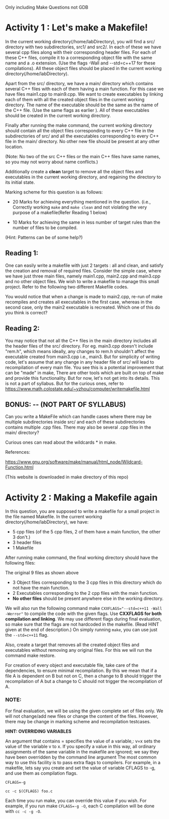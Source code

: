 Only including Make Questions not GDB

# Activity 1 : Let's make a Makefile!

In the current working directory(/home/labDirectory), you will find a src/ directory with two subdirectories, src1/ and src2/. In each of these we have several cpp files along with their corresponding header files. For each of these C++ files, compile it to a corresponding object file with the same name and a .o extension. (Use the flags -Wall and --std=c++17 for these compilations). All these object files should be placed in the current working directory(/home/labDirectory).

Apart from the src/ directory, we have a main/ directory which contains several C++ files with each of them having a main function. For this case we have files main1.cpp to main9.cpp. We want to create executables by linking each of them with all the created object files in the current working directory. The name of the executable should be the same as the name of the C++ file. (Use the same flags as earlier ). All of these executables should be created in the current working directory.

Finally after running the make command, the current working directory should contain all the object files corresponding to every C++ file in the subdirectories of src/ and all the executables corresponding to every C++ file in the main/ directory. No other new file should be present at any other location.

(Note: No two of the src C++ files or the main C++ files have same names, so you may not worry about name conflicts.)

Additionally create a **clean** target to remove all the object files and executables in the current working directory, and regaining the directory to its initial state.



Marking scheme for this question is as follows:

- 20 Marks for achieving everything mentioned in the question. (i.e., Correctly working `make` and `make clean` and not violating the very purpose of a makefile(Refer Reading 1 below)

- 10 Marks for achieving the same in less number of target rules than the number of files to be compiled.

(Hint: Patterns can be of some help?)



## Reading 1:

One can easily write a makefile with just 2 targets : all and clean, and satisfy the creation and removal of required files. Consider the simple case, where we have just three main files, namely main1.cpp, main2.cpp and main3.cpp and no other object files. We wish to write a makefile to manage this small project. Refer to the following two different Makefile codes.


You would notice that when a change is made to main2.cpp, re-run of make recompiles and creates all executables in the first case, whereas in the second case, only the main2 executable is recreated. Which one of this do you think is correct?


## Reading 2:

You may notice that not all the C++ files in the main directory includes all the header files of the src/ directory. For eg. main3.cpp doesn't include "rem.h", which means ideally, any changes to rem.h shouldn't affect the executable created from main3.cpp i.e., main3. But for simplicity of writing code, let's assume that any change in any header file of src/ will lead to recompilation of every main file. You see this is a potential improvement that can be "made" in make, There are other tools which are built on top of make and provide this functionality. But for now, let's not get into its details. This is not a part of syllabus. But for the curious ones, refer to https://www.math.colostate.edu/~yzhou/computer/writemakefile.html


## BONUS: -- (NOT PART OF SYLLABUS)

Can you write a MakeFile which can handle cases where there may be multiple subdirectories inside src/ and each of these subdirectories contains multiple .cpp files. There may also be several .cpp files in the main/ directory?

Curious ones can read about the wildcards * in make.

References:

https://www.gnu.org/software/make/manual/html_node/Wildcard-Function.html

(This website is downloaded in make directory of this repo)

# Activity 2 : Making a Makefile again

In this question, you are supposed to write a makefile for a small project in the file named Makefile. In the current working directory(/home/labDirectory), we have:

- 5 cpp files (of the 5 cpp files, 2 of them have a main function, the other 3 don't.)
- 3 header files
- 1 Makefile


After running make command, the final working directory should have the following files:

The original 9 files as shown above
- 3 Object files corresponding to the 3 cpp files in this directory which do not have the main function.
- 2 Executables corresponding to the 2 cpp files with the main function.
- **No other files** should be present anywhere else in the working directory.


We will also run the following command make `CXXFLAGS="--std=c++11 -Wall -Werror"` to compile the code with the given flags. Use **CXXFLAGS for both compilation and linking**. We may use different flags during final evaluation, so make sure that the flags are not hardcoded in the makefile. (Read HINT given at the end of description.) On simply running `make`, you can use just the `--std=c++11` flag.



Also, create a target that removes all the created object files and executables without removing any original files. For this we will run the command make restore.



For creation of every object and executable file, take care of the dependencies, to ensure minimal recompilation. By this we mean that if a file A is dependent on B but not on C, then a change to B should trigger the recompilation of A but a change to C should not trigger the recompilation of A.



### NOTE:

For final evaluation, we will be using the given complete set of files only. We will not change/add new files or change the content of the files.
However, there may be change in marking scheme and recompilation testcases.


**HINT: OVERRIDING VARIABLES**

An argument that contains = specifies the value of a variable,: v=x sets the value of the variable v to x. If you specify a value in this way, all ordinary assignments of the same variable in the makefile are ignored; we say they have been overridden by the command line argument The most common way to use this facility is to pass extra flags to compilers. For example, in a makefile, lets say you create and set the value of variable CFLAGS to -g, and use them as compilation flags.

`CFLAGS=-g`

`cc -c $(CFLAGS) foo.c`

Each time you run make, you can override this value if you wish. For example, if you run make `CFLAGS=-g -O`, each C compilation will be done with `cc -c -g -O`.